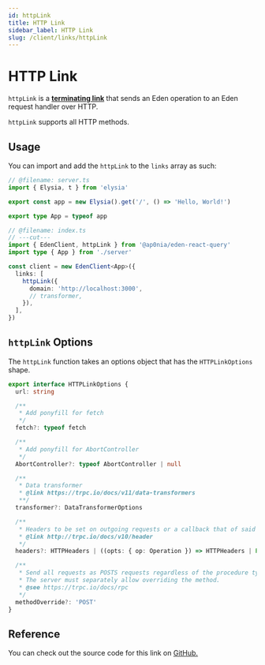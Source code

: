 ```yaml
---
id: httpLink
title: HTTP Link
sidebar_label: HTTP Link
slug: /client/links/httpLink
---
```


# HTTP Link

`httpLink` is a [**terminating link**](./index#the-terminating-link) that sends an
Eden operation to an Eden request handler over HTTP.

`httpLink` supports all HTTP methods.

## Usage

You can import and add the `httpLink` to the `links` array as such:

```typescript twoslash
// @filename: server.ts
import { Elysia, t } from 'elysia'

export const app = new Elysia().get('/', () => 'Hello, World!')

export type App = typeof app

// @filename: index.ts
// ---cut---
import { EdenClient, httpLink } from '@ap0nia/eden-react-query'
import type { App } from './server'

const client = new EdenClient<App>({
  links: [
    httpLink({
      domain: 'http://localhost:3000',
      // transformer,
    }),
  ],
})
```

## `httpLink` Options

The `httpLink` function takes an options object that has the `HTTPLinkOptions` shape.

```ts
export interface HTTPLinkOptions {
  url: string

  /**
   * Add ponyfill for fetch
   */
  fetch?: typeof fetch

  /**
   * Add ponyfill for AbortController
   */
  AbortController?: typeof AbortController | null

  /**
   * Data transformer
   * @link https://trpc.io/docs/v11/data-transformers
   **/
  transformer?: DataTransformerOptions

  /**
   * Headers to be set on outgoing requests or a callback that of said headers
   * @link http://trpc.io/docs/v10/header
   */
  headers?: HTTPHeaders | ((opts: { op: Operation }) => HTTPHeaders | Promise<HTTPHeaders>)

  /**
   * Send all requests as POSTS requests regardless of the procedure type
   * The server must separately allow overriding the method.
   * @see https://trpc.io/docs/rpc
   */
  methodOverride?: 'POST'
}
```

## Reference

You can check out the source code for this link on
[GitHub.](https://github.com/ap0nia/eden-query/blob/main/packages/eden/src/links/http-link.ts)
